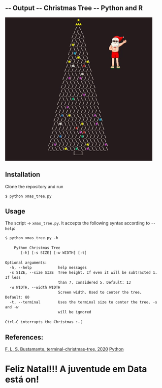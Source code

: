 ## -- Output -- Christmas Tree -- Python and R
![screen](hXmas.gif?raw=true "screen")

## Installation

Clone the repository and run

```
$ python xmas_tree.py
```

## Usage

The script -> `xmas_tree.py`. It accepts the following syntax according to `--help`:

```
$ python xmas_tree.py -h

    Python Christmas Tree
       [-h] [-s SIZE] [-w WIDTH] [-t]

Optional arguments:
  -h, --help            help messages
  -s SIZE, --size SIZE  Tree height. If even it will be subtracted 1. If less
                        than 7, considered 5. Default: 13
  -w WIDTH, --width WIDTH
                        Screen width. Used to center the tree. Default: 80
  -t, --terminal        Uses the terminal size to center the tree. -s and -w
                        will be ignored

Ctrl-C interrupts the Christmas :-(
```

## References:
[F. L. S. Bustamante, terminal-christmas-tree, 2020]('https://github.com/chicolucio/terminal-christmas-tree')
[Python]('https://www.python.org/doc/')

# Feliz Natal!!! A juventude em Data está on!
